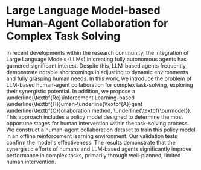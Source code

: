 # Large Language Model-based Human-Agent Collaboration for Complex Task Solving
In recent developments within the research community, the integration of Large Language Models (LLMs) in creating fully autonomous agents has garnered significant interest. Despite this, LLM-based agents frequently demonstrate notable shortcomings in adjusting to dynamic environments and fully grasping human needs. In this work, we introduce the problem of LLM-based human-agent collaboration for complex task-solving, exploring their synergistic potential. In addition, we propose a \underline{\textbf{Re}}inforcement Learning-based \underline{\textbf{H}}uman-\underline{\textbf{A}}gent \underline{\textbf{C}}ollaboration method, \underline{\textbf{\ourmodel}}. This approach includes a policy model designed to determine the most opportune stages for human intervention within the task-solving process. We construct a human-agent collaboration dataset to train this policy model in an offline reinforcement learning environment. Our validation tests confirm the model's effectiveness. The results demonstrate that the synergistic efforts of humans and LLM-based agents significantly improve performance in complex tasks, primarily through well-planned, limited human intervention.
